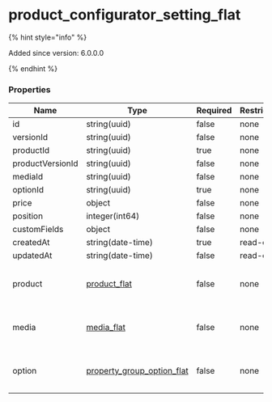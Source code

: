 
# product_configurator_setting_flat

{% hint style="info" %}

Added since version: 6.0.0.0

{% endhint %}

### Properties

|Name|Type|Required|Restrictions|Description|
|---|---|---|---|---|
|id|string(uuid)|false|none|none|
|versionId|string(uuid)|false|none|none|
|productId|string(uuid)|true|none|none|
|productVersionId|string(uuid)|false|none|none|
|mediaId|string(uuid)|false|none|none|
|optionId|string(uuid)|true|none|none|
|price|object|false|none|none|
|position|integer(int64)|false|none|none|
|customFields|object|false|none|none|
|createdAt|string(date-time)|true|read-only|none|
|updatedAt|string(date-time)|false|read-only|none|
|product|[product_flat](/schema/product_flat)|false|none|Added since version: 6.0.0.0|
|media|[media_flat](/schema/media_flat)|false|none|Added since version: 6.0.0.0|
|option|[property_group_option_flat](/schema/property_group_option_flat)|false|none|Added since version: 6.0.0.0|
